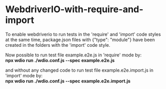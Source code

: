 <h1>WebdriverIO-with-require-and-import</h1>

To enable webdriverio to run tests in the 'require' and 'import' code styles 
at the same time, package.json files with {"type": "module"} have been created 
in the folders with the 'import' code style.

Now possible to run test file example.e2e.js in 'require' mode by: <br>
<strong>npx wdio run ./wdio.conf.js --spec example.e2e.js</strong>


and without any changed code to run test file example.e2e.import.js in 
'import' mode by:<br>
<strong>npx wdio run ./wdio.conf.js --spec example.e2e.import.js</strong>